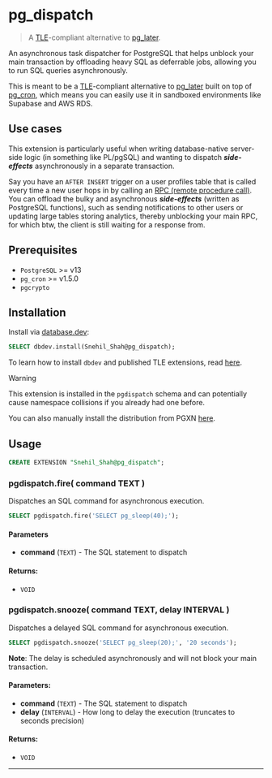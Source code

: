 # pg_dispatch

> A [TLE](https://github.com/aws/pg_tle)-compliant alternative to [pg_later](https://github.com/ChuckHend/pg_later).

An asynchronous task dispatcher for PostgreSQL that helps unblock your main transaction by offloading heavy SQL as deferrable jobs, allowing you to run SQL queries asynchronously.

This is meant to be a [TLE](https://github.com/aws/pg_tle)-compliant alternative to [pg_later](https://github.com/ChuckHend/pg_later) built on top of [pg_cron](https://github.com/citusdata/pg_cron), which means you can easily use it in sandboxed environments like Supabase and AWS RDS.

## Use cases

This extension is particularly useful when writing database-native server-side logic (in something like PL/pgSQL) and wanting to dispatch **_side-effects_** asynchronously in a separate transaction.

Say you have an `AFTER INSERT` trigger on a user profiles table that is called every time a new user hops in by calling an [RPC (remote procedure call)](https://docs.postgrest.org/en/v12/references/api/functions.html).
You can offload the bulky and asynchronous **_side-effects_** (written as PostgreSQL functions), such as sending notifications to other users or updating large tables storing analytics, thereby unblocking your main RPC, for which btw, the client is still waiting for a response from.

## Prerequisites

- `PostgreSQL` >= v13
- `pg_cron` >= v1.5.0
- `pgcrypto`

## Installation

Install via [database.dev](https://database.dev/Snehil_Shah/pg_dispatch):

```sql
SELECT dbdev.install(Snehil_Shah@pg_dispatch);
```

To learn how to install `dbdev` and published TLE extensions, read [here](https://supabase.github.io/dbdev/install-in-db-client/).

> [!WARNING]
> This extension is installed in the `pgdispatch` schema and can potentially cause namespace collisions if you already had one before.

You can also manually install the distribution from PGXN [here](https://pgxn.org/dist/pg_dispatch/).

## Usage

```sql
CREATE EXTENSION "Snehil_Shah@pg_dispatch";
```

<!-- <docs> -->

### pgdispatch.fire( command TEXT )

Dispatches an SQL command for asynchronous execution.

```sql
SELECT pgdispatch.fire('SELECT pg_sleep(40);');
```

#### Parameters
  - **command** (`TEXT`) - The SQL statement to dispatch

#### Returns:
  - `VOID`

### pgdispatch.snooze( command TEXT, delay INTERVAL )

Dispatches a delayed SQL command for asynchronous execution.

```sql
SELECT pgdispatch.snooze('SELECT pg_sleep(20);', '20 seconds');
```

**Note**: The delay is scheduled asynchronously and will not block your main transaction.

#### Parameters:
  - **command** (`TEXT`) - The SQL statement to dispatch
  - **delay** (`INTERVAL`) - How long to delay the execution (truncates to seconds precision)

#### Returns:
  - `VOID`

<!-- /<docs> -->

***
